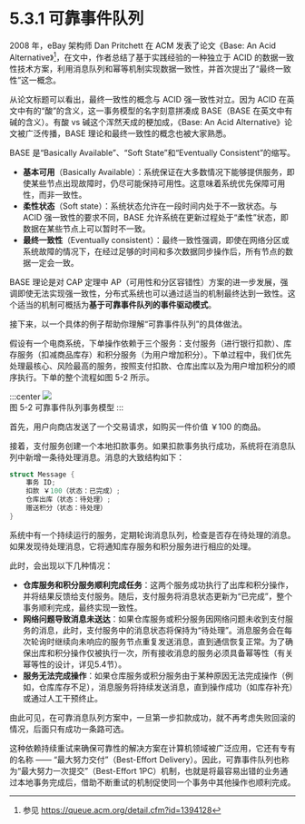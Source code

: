 # 5.3.1 可靠事件队列

2008 年，eBay 架构师 Dan Pritchett 在 ACM 发表了论文《Base: An Acid Alternative》[^1]，在文中，作者总结了基于实践经验的一种独立于 ACID 的数据一致性技术方案，利用消息队列和幂等机制实现数据一致性，并首次提出了“最终一致性”这一概念。

从论文标题可以看出，最终一致性的概念与 ACID 强一致性对立。因为 ACID 在英文中有的“酸”的含义，这一事务模型的名字刻意拼凑成 BASE（BASE 在英文中有碱的含义）。有酸 vs 碱这个浑然天成的梗加成，《Base: An Acid Alternative》论文被广泛传播，BASE 理论和最终一致性的概念也被大家熟悉。

BASE 是“Basically Available”、“Soft State”和“Eventually Consistent”的缩写。

- **基本可用**（Basically Available）：系统保证在大多数情况下能够提供服务，即使某些节点出现故障时，仍尽可能保持可用性。这意味着系统优先保障可用性，而非一致性。
- **柔性状态**（Soft state）：系统状态允许在一段时间内处于不一致状态。与 ACID 强一致性的要求不同，BASE 允许系统在更新过程处于“柔性”状态，即数据在某些节点上可以暂时不一致。
- **最终一致性**（Eventually consistent）：最终一致性强调，即使在网络分区或系统故障的情况下，在经过足够的时间和多次数据同步操作后，所有节点的数据一定会一致。


BASE 理论是对 CAP 定理中 AP（可用性和分区容错性）方案的进一步发展，强调即使无法实现强一致性，分布式系统也可以通过适当的机制最终达到一致性。这个适当的机制可概括为**基于可靠事件队列的事件驱动模式**。

接下来，以一个具体的例子帮助你理解“可靠事件队列”的具体做法。

假设有一个电商系统，下单操作依赖于三个服务：支付服务（进行银行扣款）、库存服务（扣减商品库存）和积分服务（为用户增加积分）。下单过程中，我们优先处理最核心、风险最高的服务，按照支付扣款、仓库出库以及为用户增加积分的顺序执行。下单的整个流程如图 5-2 所示。

:::center
  ![](../assets/BASE.svg)<br/>
  图 5-2 可靠事件队列事务模型
:::

首先，用户向商店发送了一个交易请求，如购买一件价值 ￥100 的商品。

接着，支付服务创建一个本地扣款事务。如果扣款事务执行成功，系统将在消息队列中新增一条待处理消息。消息的大致结构如下：

```go
struct Message {
	事务 ID;
	扣款 ￥100（状态：已完成）;
	仓库出库（状态：待处理）;
	赠送积分（状态：待处理）
}
```

系统中有一个持续运行的服务，定期轮询消息队列，检查是否存在待处理的消息。如果发现待处理消息，它将通知库存服务和积分服务进行相应的处理。

此时，会出现以下几种情况：

- **仓库服务和积分服务顺利完成任务**：这两个服务成功执行了出库和积分操作，并将结果反馈给支付服务。随后，支付服务将消息状态更新为“已完成”，整个事务顺利完成，最终实现一致性。
- **网络问题导致消息未送达**：如果仓库服务或积分服务因网络问题未收到支付服务的消息，此时，支付服务中的消息状态将保持为“待处理”。消息服务会在每次轮询时继续向未响应的服务节点重复发送消息，直到通信恢复正常。为了确保出库和积分操作仅被执行一次，所有接收消息的服务必须具备幂等性（有关幂等性的设计，详见5.4节）。
- **服务无法完成操作**：如果仓库服务或积分服务由于某种原因无法完成操作（例如，仓库库存不足），消息服务将持续发送消息，直到操作成功（如库存补充）或通过人工干预终止。

由此可见，在可靠消息队列方案中，一旦第一步扣款成功，就不再考虑失败回滚的情况，后面只有成功一条路可选。

这种依赖持续重试来确保可靠性的解决方案在计算机领域被广泛应用，它还有专有的名称 —— “最大努力交付”（Best-Effort Delivery）。因此，可靠事件队列也称为“最大努力一次提交”（Best-Effort 1PC）机制，也就是将最容易出错的业务通过本地事务完成后，借助不断重试的机制促使同一个事务中其他操作也顺利完成。

[^1]: 参见 https://queue.acm.org/detail.cfm?id=1394128
